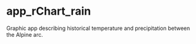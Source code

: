 # app_rChart_rain
Graphic app describing historical temperature and precipitation between the Alpine arc.
